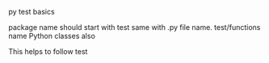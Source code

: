py test basics

package name should start with test
same with .py file name.
test/functions name 
Python classes also 

This helps to follow test